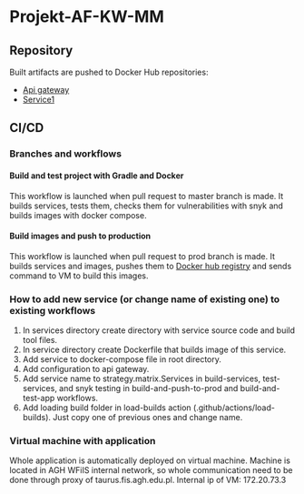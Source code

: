 # Projekt-AF-KW-MM

## Repository
Built artifacts are pushed to Docker Hub repositories:
- [Api gateway](https://hub.docker.com/r/kerdamon/api-gateway)
- [Service1](https://hub.docker.com/r/kerdamon/service1)

## CI/CD

### Branches and workflows

#### Build and test project with Gradle and Docker

This workflow is launched when pull request to master branch is made. It builds services, tests them, checks them for vulnerabilities with snyk and builds images with docker compose.

#### Build images and push to production

This workflow is launched when pull request to prod branch is made. It builds services and images, pushes them to [Docker hub registry](https://hub.docker.com/r/kerdamon) and sends command to VM to build this images.

### How to add new service (or change name of existing one) to existing workflows

1. In services  directory create directory with service source code and build tool files.
2. In service directory create Dockerfile that builds image of this service.
3. Add service to docker-compose file in root directory.
4. Add configuration to api gateway.
5. Add service name to strategy.matrix.Services in build-services, test-services, and snyk testing in build-and-push-to-prod and build-and-test-app workflows.
6. Add loading build folder in load-builds action (.github/actions/load-builds). Just copy one of previous ones and change name.


### Virtual machine with application

Whole application is automatically deployed on virtual machine. Machine is located in AGH WFiIS internal network, so whole communication need to be done through proxy of taurus.fis.agh.edu.pl. 
Internal ip of VM: 172.20.73.3
